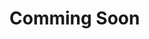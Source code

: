 # Comming Soon
<!---

## Flutter Projects

| [Project 1: Tiktok Clone](https://github.com/itsmohsin/tiktok) | [Project 2: Manasu](https://github.com/itsmohsin/manasuApp) | [Project 3: 🌦⛈ Weather App](https://github.com/itsmohsin/weather_app)                                      |
| ----------------------------------- | ----------------------------------- | ------------------------------------------- |
| <img src="tiktokClone.png" width="300">  | <img src="manasuApp.png" width="300"> | <img src="weatherAppiPhone.png" width="300"> |

| [Project 4:  📞🎥 Zoom Clone](https://github.com/itsmohsin/zoom_clone)) | [Project 5: 💬💭 Chat App](https://github.com/itsmohsin/chatapp_firebase) | [Project 6: 🗣️ Voice Assistant App](https://github.com/itsmohsin/chatapp_firebase) |           
| ----------------------------------- | ----------------------------------- | ------------------------------------------- |
| <img src="zoomClone.png" width="300">  | <img src="chatApp.png" width="300">  | <img src="voice_assistant.png" width="300"> |

| [Project 7: 🚴🏽‍♂️🏃‍♂ Habit Tracker App](https://github.com/itsmohsin/habit_tracker) | [Project 8: 🚴🏽‍♂️🏃‍♂ ToDo List App](https://github.com/itsmohsin/habit_tracker) 
| ----------------------------------- | ----------------------------------- | 
| <img src="HabitTracker.png" width="300"> | <img src="ToDoList.png" width="300"> |

<!---

## Kotlin Projects

| [Project 1: Instagram Clone](https://github.com/itsmohsin/InstagramClone)  | [Project 2: 🌦⛈ Kotlin Weather App](https://github.com/itsmohsin/kotlin_WeatherApp)  | 
| ----------------------------------- | ----------------------------------- | 
| <img src="instagramClone.png" width="300">  | <img src="kotlinWeatherApp.png" width="300"> |

## [Project 1: Tiktok Clone](https://github.com/itsmohsin/tiktok) 
<img src="tiktokClone.png" width="300"> 
:-------------------------:|:-------------------------:

## [Project 2: Manasu](https://github.com/itsmohsin/manasuApp) 
<img src="manasuApp.png" width="300">

## [Project 3: 🌦⛈ Weather App](https://github.com/itsmohsin/weather_app) 
<img src="weatherAppiPhone.png" width="300">

## [Project 4:  📞🎥 Zoom Clone](https://github.com/itsmohsin/zoom_clone) 
<img src="zoomClone.png" width="300">

## [Project 5: 🚴🏽‍♂️🏃‍♂ Habit Tracker App](https://github.com/itsmohsin/habit_tracker)
<img src="HabitTracker.png" width="300">

## [Project 6: 🚴🏽‍♂️🏃‍♂ ToDo List App](https://github.com/itsmohsin/habit_tracker)
<img src="ToDoList.png" width="300">

## [Project 7: 💬💭 Chat App](https://github.com/itsmohsin/chatapp_firebase)
<img src="chatApp.png" width="300">

## [Project 8: 🗣️ Voice Assistant App](https://github.com/itsmohsin/chatapp_firebase)
<img src="voice_assistant.png" width="300">

# Kotlin Portfolio

## [Project 1: Instagram Clone](https://github.com/itsmohsin/InstagramClone) 
<img src="instagramClone.png" width="300">

## [Project 2: 🌦⛈ Kotlin Weather App](https://github.com/itsmohsin/kotlin_WeatherApp) 
<img src="kotlinWeatherApp.png" width="300">
-->
